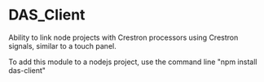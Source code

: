 # DAS_Client
Ability to link node projects with Crestron processors using Crestron signals, similar to a touch panel.

To add this module to a nodejs project, use the command line "npm install das-client"
